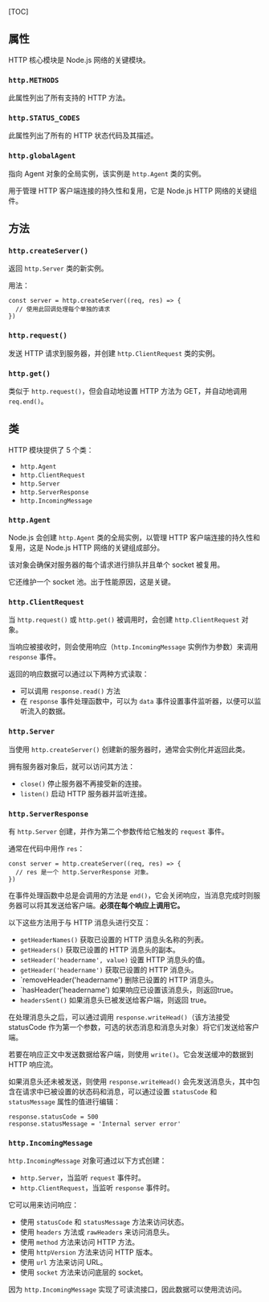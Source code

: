 [TOC]

## 属性
HTTP 核心模块是 Node.js 网络的关键模块。

### `http.METHODS`
此属性列出了所有支持的 HTTP 方法。

### `http.STATUS_CODES`
此属性列出了所有的 HTTP 状态代码及其描述。

### `http.globalAgent`
指向 Agent 对象的全局实例，该实例是 `http.Agent` 类的实例。

用于管理 HTTP 客户端连接的持久性和复用，它是 Node.js HTTP 网络的关键组件。


## 方法
### `http.createServer()`
返回 `http.Server` 类的新实例。

用法：

```
const server = http.createServer((req, res) => {
  // 使用此回调处理每个单独的请求
})
```

### `http.request()`
发送 HTTP 请求到服务器，并创建 `http.ClientRequest` 类的实例。

### `http.get()`
类似于 `http.request()`，但会自动地设置 HTTP 方法为 GET，并自动地调用 `req.end()`。


## 类
HTTP 模块提供了 5 个类：
- `http.Agent`
- `http.ClientRequest`
- `http.Server`
- `http.ServerResponse`
- `http.IncomingMessage`

### `http.Agent`
Node.js 会创建 `http.Agent` 类的全局实例，以管理 HTTP 客户端连接的持久性和复用，这是 Node.js HTTP 网络的关键组成部分。

该对象会确保对服务器的每个请求进行排队并且单个 socket 被复用。

它还维护一个 socket 池。出于性能原因，这是关键。

### `http.ClientRequest`
当 `http.request()` 或 `http.get()` 被调用时，会创建 `http.ClientRequest` 对象。

当响应被接收时，则会使用响应（`http.IncomingMessage` 实例作为参数）来调用 `response` 事件。

返回的响应数据可以通过以下两种方式读取：
  
- 可以调用 `response.read()` 方法
- 在 `response` 事件处理函数中，可以为 `data` 事件设置事件监听器，以便可以监听流入的数据。

### `http.Server`
当使用 `http.createServer()` 创建新的服务器时，通常会实例化并返回此类。

拥有服务器对象后，就可以访问其方法：

- `close()` 停止服务器不再接受新的连接。
- `listen()` 启动 HTTP 服务器并监听连接。

### `http.ServerResponse`
有 `http.Server` 创建，并作为第二个参数传给它触发的 `request` 事件。

通常在代码中用作 `res`：

```
const server = http.createServer((req, res) => {
  // res 是一个 http.ServerResponse 对象。
})
```

在事件处理函数中总是会调用的方法是 `end()`，它会关闭响应，当消息完成时则服务器可以将其发送给客户端。**必须在每个响应上调用它。**

以下这些方法用于与 HTTP 消息头进行交互：

- `getHeaderNames()` 获取已设置的 HTTP 消息头名称的列表。
- `getHeaders()` 获取已设置的 HTTP 消息头的副本。
- `setHeader('headername', value)` 设置 HTTP 消息头的值。
- `getHeader('headername')` 获取已设置的 HTTP 消息头。
- `removeHeader('headername') 删除已设置的 HTTP 消息头。
- `hasHeader('headername') 如果响应已设置该消息头，则返回true。
- `headersSent()` 如果消息头已被发送给客户端，则返回 true。

在处理消息头之后，可以通过调用 `response.writeHead()`（该方法接受 statusCode 作为第一个参数，可选的状态消息和消息头对象）将它们发送给客户端。

若要在响应正文中发送数据给客户端，则使用 `write()`。它会发送缓冲的数据到 HTTP 响应流。

如果消息头还未被发送，则使用 `response.writeHead()` 会先发送消息头，其中包含在请求中已被设置的状态码和消息，可以通过设置 `statusCode` 和 `statusMessage` 属性的值进行编辑：

```
response.statusCode = 500
response.statusMessage = 'Internal server error'
```

### `http.IncomingMessage`
`http.IncomingMessage` 对象可通过以下方式创建：

- `http.Server`，当监听 `request` 事件时。
- `http.ClientRequest`，当监听 `response` 事件时。

它可以用来访问响应：

- 使用 `statusCode` 和 `statusMessage` 方法来访问状态。
- 使用 `headers` 方法或 `rawHeaders` 来访问消息头。
- 使用 `method` 方法来访问 HTTP 方法。
- 使用 `httpVersion` 方法来访问 HTTP 版本。
- 使用 `url` 方法来访问 URL。
- 使用 `socket` 方法来访问底层的 socket。

因为 `http.IncomingMessage` 实现了可读流接口，因此数据可以使用流访问。